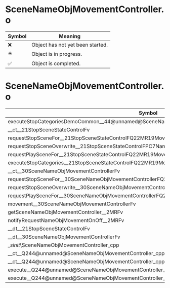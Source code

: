 # SceneNameObjMovementController.o
| Symbol | Meaning 
| ------------- | ------------- 
| :x: | Object has not yet been started. 
| :eight_pointed_black_star: | Object is in progress. 
| :white_check_mark: | Object is completed. 


# SceneNameObjMovementController.o
| Symbol | Decompiled? |
| ------------- | ------------- |
| executeStopCategoriesDemoCommon__44@unnamed@SceneNameObjMovementController_cpp@Fv | :x: |
| __ct__21StopSceneStateControlFv | :x: |
| requestStopSceneFor__21StopSceneStateControlFQ22MR19MovementControlTypePC7NameObj | :x: |
| requestStopSceneOverwrite__21StopSceneStateControlFPC7NameObj | :x: |
| requestPlaySceneFor__21StopSceneStateControlFQ22MR19MovementControlTypePC7NameObj | :x: |
| executeStopCategories__21StopSceneStateControlFQ22MR19MovementControlType | :x: |
| __ct__30SceneNameObjMovementControllerFv | :x: |
| requestStopSceneFor__30SceneNameObjMovementControllerFQ22MR19MovementControlTypePC7NameObj | :x: |
| requestStopSceneOverwrite__30SceneNameObjMovementControllerFPC7NameObj | :x: |
| requestPlaySceneFor__30SceneNameObjMovementControllerFQ22MR19MovementControlTypePC7NameObj | :x: |
| movement__30SceneNameObjMovementControllerFv | :x: |
| getSceneNameObjMovementController__2MRFv | :x: |
| notifyRequestNameObjMovementOnOff__2MRFv | :x: |
| __dt__21StopSceneStateControlFv | :x: |
| __dt__30SceneNameObjMovementControllerFv | :x: |
| __sinit_\SceneNameObjMovementController_cpp | :x: |
| __ct__Q244@unnamed@SceneNameObjMovementController_cpp@25StopSceneStateControlNoneFv | :x: |
| __ct__Q244@unnamed@SceneNameObjMovementController_cpp@28StopSceneStateControlStoppedFv | :x: |
| execute__Q244@unnamed@SceneNameObjMovementController_cpp@28StopSceneStateControlStoppedCFP5Spine | :x: |
| execute__Q244@unnamed@SceneNameObjMovementController_cpp@25StopSceneStateControlNoneCFP5Spine | :x: |
